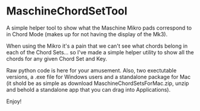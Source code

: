 # MaschineChordSetTool
A simple helper tool to show what the Maschine Mikro pads correspond to in Chord Mode (makes up for not having the display of the Mk3).

When using the Mikro it's a pain that we can't see what chords belong in each of the Chord Sets... so I've made a simple helper utility to show all the chords for any given Chord Set and Key.

Raw python code is here for your amusement.  Also, two exectutable versions, a .exe file for Windows users and a standalone package for Mac (it shold be as simple as download MaschineChordSetsForMac.zip, unzip and behold a standalone app that you can drag into Applications).

Enjoy!
